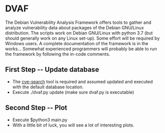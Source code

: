 # DVAF

The Debian Vulnerability Analysis Framework offers tools to gather and analyze vulnerability data about packages of the Debian GNU/Linux distribution. The scripts work on Debian GNU/Linux with python 3.7 (but should generally work on any Linux set-up). Some effort will be required by Windows users. A complete documentation of the framework is in the works... Somewhat experienced programmers will probably be able to run the framework by following the in-code comments.

## First Step -- Update database
- The [cve-search](https://github.com/cve-search/cve-search) tool is required and assumed updated and executed with the default database location.
- Execute ./dvaf.py update (make sure dvaf.py is executable)

## Second Step -- Plot
- Execute $python3 main.py
- With a little bit of luck, you will see a lot of interesting plots.
